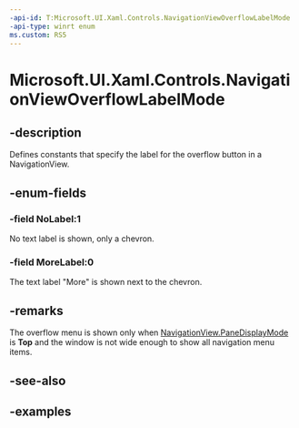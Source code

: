 ```yaml
---
-api-id: T:Microsoft.UI.Xaml.Controls.NavigationViewOverflowLabelMode
-api-type: winrt enum
ms.custom: RS5
---
```

<!-- Enumeration syntax.
public enum NavigationViewOverflowLabelMode : int 
-->

# Microsoft.UI.Xaml.Controls.NavigationViewOverflowLabelMode


## -description

Defines constants that specify the label for the overflow button in a NavigationView.


## -enum-fields


### -field NoLabel:1

No text label is shown, only a chevron.


### -field MoreLabel:0

The text label "More" is shown next to the chevron.


## -remarks

The overflow menu is shown only when [NavigationView.PaneDisplayMode](navigationview_panedisplaymode) is **Top** and the window is not wide enough to show all navigation menu items.


## -see-also


## -examples


